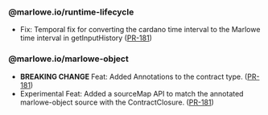 ### @marlowe.io/runtime-lifecycle

- Fix: Temporal fix for converting the cardano time interval to the Marlowe time interval in getInputHistory ([PR-181](https://github.com/input-output-hk/marlowe-ts-sdk/pull/181))

### @marlowe.io/marlowe-object

- **BREAKING CHANGE** Feat: Added Annotations to the contract type. ([PR-181](https://github.com/input-output-hk/marlowe-ts-sdk/pull/181))
- Experimental Feat: Added a sourceMap API to match the annotated marlowe-object source with the ContractClosure. ([PR-181](https://github.com/input-output-hk/marlowe-ts-sdk/pull/181))
